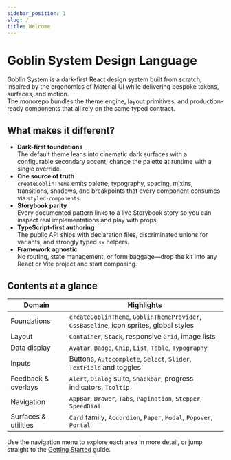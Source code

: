 ```yaml
---
sidebar_position: 1
slug: /
title: Welcome
---
```


# Goblin System Design Language

Goblin System is a dark-first React design system built from scratch, inspired by the ergonomics of Material UI while delivering bespoke tokens, surfaces, and motion.  
The monorepo bundles the theme engine, layout primitives, and production-ready components that all rely on the same typed contract.

## What makes it different?

- **Dark-first foundations**  
  The default theme leans into cinematic dark surfaces with a configurable secondary accent; change the palette at runtime with a single override.
- **One source of truth**  
  `createGoblinTheme` emits palette, typography, spacing, mixins, transitions, shadows, and breakpoints that every component consumes via `styled-components`.
- **Storybook parity**  
  Every documented pattern links to a live Storybook story so you can inspect real implementations and play with props.
- **TypeScript-first authoring**  
  The public API ships with declaration files, discriminated unions for variants, and strongly typed `sx` helpers.
- **Framework agnostic**  
  No routing, state management, or form baggage—drop the kit into any React or Vite project and start composing.

## Contents at a glance

| Domain | Highlights |
| --- | --- |
| Foundations | `createGoblinTheme`, `GoblinThemeProvider`, `CssBaseline`, icon sprites, global styles |
| Layout | `Container`, `Stack`, responsive `Grid`, image lists |
| Data display | `Avatar`, `Badge`, `Chip`, `List`, `Table`, `Typography` |
| Inputs | Buttons, `Autocomplete`, `Select`, `Slider`, `TextField` and toggles |
| Feedback & overlays | `Alert`, `Dialog` suite, `Snackbar`, progress indicators, `Tooltip` |
| Navigation | `AppBar`, `Drawer`, `Tabs`, `Pagination`, `Stepper`, `SpeedDial` |
| Surfaces & utilities | `Card` family, `Accordion`, `Paper`, `Modal`, `Popover`, `Portal` |

Use the navigation menu to explore each area in more detail, or jump straight to the [Getting Started](./getting-started.md) guide.
